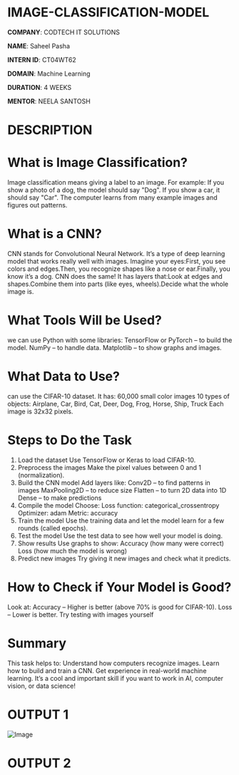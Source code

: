 # IMAGE-CLASSIFICATION-MODEL

**COMPANY**: CODTECH IT SOLUTIONS

**NAME**: Saheel Pasha

**INTERN ID**: CT04WT62

**DOMAIN**:  Machine Learning

**DURATION**: 4 WEEKS

**MENTOR**: NEELA SANTOSH

# DESCRIPTION

# What is Image Classification?
Image classification means giving a label to an image.
For example:
If you show a photo of a dog, the model should say "Dog".
If you show a car, it should say "Car".
The computer learns from many example images and figures out patterns.
# What is a CNN?
CNN stands for Convolutional Neural Network. It’s a type of deep learning model that works really well with images.
Imagine your eyes:First, you see colors and edges.Then, you recognize shapes like a nose or ear.Finally, you know it’s a dog.
CNN does the same! It has layers that:Look at edges and shapes.Combine them into parts (like eyes, wheels).Decide what the whole image is.
# What Tools Will be Used?
we can use  Python with some libraries:
TensorFlow or PyTorch – to build the model.
NumPy – to handle data.
Matplotlib – to show graphs and images.
# What Data to Use?
can use the CIFAR-10 dataset. It has:
60,000 small color images
10 types of objects: Airplane, Car, Bird, Cat, Deer, Dog, Frog, Horse, Ship, Truck
Each image is 32x32 pixels.
# Steps to Do the Task
1. Load the dataset
Use TensorFlow or Keras to load CIFAR-10.
2. Preprocess the images
Make the pixel values between 0 and 1 (normalization).
3. Build the CNN model
Add layers like:
Conv2D – to find patterns in images
MaxPooling2D – to reduce size
Flatten – to turn 2D data into 1D
Dense – to make predictions
4. Compile the model
Choose:
Loss function: categorical_crossentropy
Optimizer: adam
Metric: accuracy
5. Train the model
Use the training data and let the model learn for a few rounds (called epochs).
6. Test the model
Use the test data to see how well your model is doing.
7. Show results
Use graphs to show:
Accuracy (how many were correct)
Loss (how much the model is wrong)
8. Predict new images
Try giving it new images and check what it predicts.
# How to Check if Your Model is Good?
Look at:
Accuracy – Higher is better (above 70% is good for CIFAR-10).
Loss – Lower is better.
Try testing with images yourself
# Summary
This task helps to:
Understand how computers recognize images.
Learn how to build and train a CNN.
Get experience in real-world machine learning.
It’s a cool and important skill if you want to work in AI, computer vision, or data science!
# OUTPUT 1
![Image](https://github.com/user-attachments/assets/eb0da60e-5b54-490a-97b6-83440f0d7742)
# OUTPUT 2

